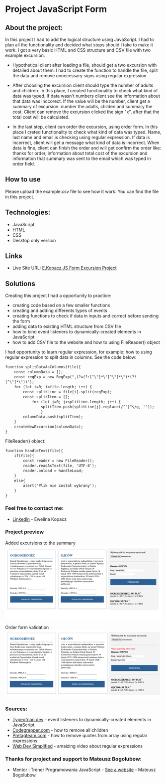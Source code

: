 # Project JavaScript Form

## About the project:
In this project I had to add the logical structure using JavaScript. I had to plan all the functionality and decided what steps should I take to make it work. I got a very basic HTML and CSS structure and CSV file with two example excursion.

* Hypothetical client after loading a file, should get a two excursion with detailed about them. I had to create the function to handle the file, split the data and remove unnecessary signs using regular expression.

* After choosing the excursion client should type the number of adults and children. In this place, I created functionality to check what kind of data was typed. If data wasn't numbers client see the information about that data was inccorect. If the value will be the number, client get a summary of excursion: number the adults, childen and summary the cost. Client can remove the excursion clicked the sign "x", after that the total cost will be calculated.

* In the last step, client can order the excursion, using order form. In this place I creted functionality to check what kind of data was typed. Name, last name and email is checking using regular expression. If data is incorrect, client will get a message what kind of data is incorrect. When data is fine, client can finish the order and will get confirm the order like: thanks for order, information about total cost of the excursion and information that summary was sent to the email which was typed in order field.


## How to use
Please upload the example.csv file to see how it work. You can find the file in this project.

## Technologies:

* JavaScript
* HTML
* CSS
* Desktop only version

## Links

* Live Site URL: [E.Kopacz JS Form Excursion Project](https://ekopacz-js-form-project.netlify.app)

## Solutions
Creating this project I had a opportunity to practice:
* creating code based on a few smaller functions
* creating and adding differents types of events
* creating functions to check if data in inputs and correct before sending the form
* adding data to existing HTML structure from CSV file
* how to bind event listeners to dynamically-created elements in JavaScript
* how to add CSV file to the website and how to using FileReader() object

I had opportunity to learn regular expression, for example: how to using regular expression to split data in columns. See the code below:

```
function splitDataAsColumns(file){
    const columnData = [];
    const regExp = new RegExp(",(?=(?:[^\"]*\"[^\"]*\")*(?![^\"]*\"))");
    for (let i=0; i<file.length; i++) {
        const splitLine = file[i].split(regExp);
        const splitItem = [];
            for (let j=0; j<splitLine.length; j++) {
                splitItem.push(splitLine[j].replace(/^"|"$/g, ''));
                }
        columnData.push(splitItem);
    }
    createNewExcursion(columnData);
}
```

FileReader() object:

```
function handleText(file){
    if(file){
        const reader = new FileReader();
        reader.readAsText(file, 'UTF-8');
        reader.onload = handleLoad;
    }
    else{
        alert('Plik nie został wybrany');
    }
}
```

### Feel free to contact me:

* [Linkedin](https://www.linkedin.com/in/ewelina-kopacz-929559100/) - Ewelina Kopacz

### Project preview

Added excursions to the summary
![Project-preview](./assets/preview/screen1.png)

Order form validation
![Project-preview](./assets/preview/screen2.png)

### Sources:
* [Typeofnan.dev](https://typeofnan.dev/how-to-bind-event-listeners-on-dynamically-created-elements-in-javascript/) - event listeners to dynamically-created elements in JavaScript
* [Codegrepper.com](https://www.codegrepper.com/code-examples/javascript/REMOVE+all+children+from+div+javascript) - how to remove all children
* [Pretagteam.com](https://pretagteam.com/question/remove-quotes-from-array-javascript) - how to remove quotes from array using regular expressions
* [Web Dev Simplified](https://www.youtube.com/watch?v=rhzKDrUiJVk&t=113s) - amaizing video about regular expressions


### Thanks for project and support to Mateusz Bogolubow:
* Mentor i Trener Programowania JavaScript - [See a website](https://devmentor.pl/) - Mateusz Bogolubow